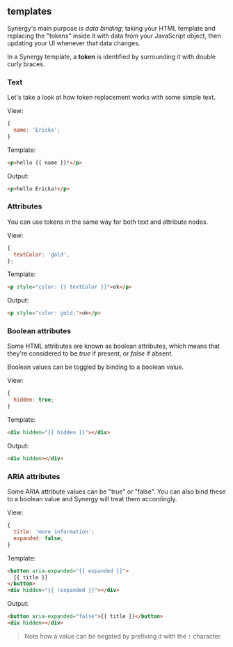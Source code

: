 ## templates

Synergy's main purpose is _data binding_; taking
your HTML template and replacing the "tokens"
inside it with data from your JavaScript object,
then updating your UI whenever that data changes.

In a Synergy template, a **token** is identified
by surrounding it with double curly braces.

### Text

Let's take a look at how token replacement works
with some simple text.

View:

```js
{
  name: 'Ericka';
}
```

Template:

```html
<p>hello {{ name }}!</p>
```

Output:

```html
<p>hello Ericka!</p>
```

### Attributes

You can use tokens in the same way for both text
and attribute nodes.

View:

```js
{
  textColor: 'gold',
};
```

Template:

```html
<p style="color: {{ textColor }}">ok</p>
```

Output:

```html
<p style="color: gold;">ok</p>
```

### Boolean attributes

Some HTML attributes are known as boolean
attributes, which means that they're considered to
be _true_ if present, or _false_ if absent.

Boolean values can be toggled by binding to a
boolean value.

View:

```js
{
  hidden: true;
}
```

Template:

```html
<div hidden="{{ hidden }}"></div>
```

Output:

```html
<div hidden></div>
```

### ARIA attributes

Some ARIA attribute values can be "true" or
"false". You can also bind these to a boolean
value and Synergy will treat them accordingly.

View:

```js
{
  title: 'more information';
  expanded: false;
}
```

Template:

```html
<button aria-expanded="{{ expanded }}">
  {{ title }}
</button>
<div hidden="{{ !expanded }}"></div>
```

Output:

```html
<button aria-expanded="false">{{ title }}</button>
<div hidden></div>
```

> Note how a value can be negated by prefixing it
> with the `!` character.
